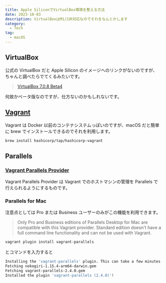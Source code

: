 ```yaml
---
title: Apple SiliconでVirtualBox環境を整える方法
date: 2023-10-03
description: VirtualBoxはM1/2非対応なのでそれをなんとかします
category:
  - Tech
tag:
  - macOS
---
```


## VirtualBox

公式の VirtualBox だと Apple Silicon のイメージへのリンクがないのですが、ちゃんと調べたらでてくるみたいです。

> [VirtualBox 7.0.8 Beta4](https://download.virtualbox.org/virtualbox/7.0.8/VirtualBox-7.0.8_BETA4-156879-macOSArm64.dmg)

何故かベータ版なのですが、仕方ないのかもしれないです。

## [Vagrant](https://developer.hashicorp.com/vagrant/downloads?product_intent=vagrant)

Vagrant は Docker 以前のコンテナシステムっぽいのですが、macOS だと簡単に brew でインストールできるのでそれを利用します。

```zsh
brew install hashicorp/tap/hashicorp-vagrant
```

## Parallels

### [Vagrant Parallels Provider](https://parallels.github.io/vagrant-parallels/docs/)

Vagrant Parallels Provider は Vagrant でのホストマシンの管理を Parallels で行えられるようにするものです。

### Parallels for Mac

注意点としては Pro または Business ユーザーのみがこの機能を利用できます。

> Only Pro and Business editions of Parallels Desktop for Mac are compatible with this Vagrant provider. Standard edition doesn't have a full command line functionality and can not be used with Vagrant.

```zsh
vagrant plugin install vagrant-parallels
```

とコマンドを入力すると

```zsh
Installing the 'vagrant-parallels' plugin. This can take a few minutes...
Fetching nokogiri-1.15.4-arm64-darwin.gem
Fetching vagrant-parallels-2.4.0.gem
Installed the plugin 'vagrant-parallels (2.4.0)'!
```
